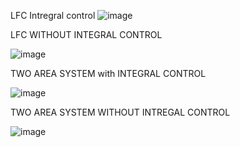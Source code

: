 LFC Intregral control
![image](https://github.com/Nawras-Ahamed/PowerSys_24/assets/50738659/5c39ba09-2442-4d72-8306-6548775baac1)

LFC WITHOUT INTEGRAL CONTROL

![image](https://github.com/Nawras-Ahamed/PowerSys_24/assets/50738659/6005c5df-deee-46a0-884f-1e9c964e4761)

TWO AREA SYSTEM with INTEGRAL CONTROL

![image](https://github.com/Nawras-Ahamed/PowerSys_24/assets/50738659/5935d73e-e2f8-4cd3-a05a-a102af35d907)

TWO AREA SYSTEM WITHOUT INTREGAL CONTROL

![image](https://github.com/Nawras-Ahamed/PowerSys_24/assets/50738659/eca77fce-896d-4d96-b01a-45db0f8e85c9)
